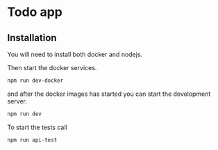 # Todo app

## Installation

You will need to install both docker and nodejs.

Then start the docker services.

```bash
npm run dev-docker
```

and after the docker images has started you can start the development server.

```bash
npm run dev
```

To start the tests call

```bash
npm run api-test
```